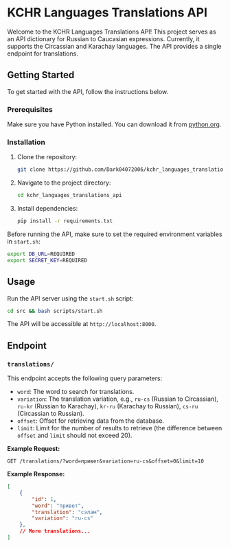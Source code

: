 # KCHR Languages Translations API

Welcome to the KCHR Languages Translations API! This project serves as an API dictionary for Russian to Caucasian expressions. Currently, it supports the Circassian and Karachay languages. The API provides a single endpoint for translations.

## Getting Started

To get started with the API, follow the instructions below.

### Prerequisites

Make sure you have Python installed. You can download it from [python.org](https://www.python.org/downloads/).

### Installation

1. Clone the repository:
   ```bash
   git clone https://github.com/Dark04072006/kchr_languages_translations_api.git
   ```

2. Navigate to the project directory:
   ```bash
   cd kchr_languages_translations_api
   ```

3. Install dependencies:
   ```bash
   pip install -r requirements.txt
   ```

Before running the API, make sure to set the required environment variables in `start.sh`:

```bash
export DB_URL=REQUIRED
export SECRET_KEY=REQUIRED
```

## Usage

Run the API server using the `start.sh` script:
```bash
cd src && bash scripts/start.sh
```

The API will be accessible at `http://localhost:8000`.

## Endpoint

### `translations/`

This endpoint accepts the following query parameters:

- `word`: The word to search for translations.
- `variation`: The translation variation, e.g., `ru-cs` (Russian to Circassian), `ru-kr` (Russian to Karachay), `kr-ru` (Karachay to Russian), `cs-ru` (Circassian to Russian).
- `offset`: Offset for retrieving data from the database.
- `limit`: Limit for the number of results to retrieve (the difference between `offset` and `limit` should not exceed 20).

**Example Request:**
```http
GET /translations/?word=привет&variation=ru-cs&offset=0&limit=10
```

**Example Response:**
```json
[
    {
        "id": 1,
        "word": "привет",
        "translation": "сэлам",
        "variation": "ru-cs"
    },
    // More translations...
]
```